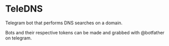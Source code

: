 # TeleDNS
Telegram bot that performs DNS searches on a domain.

Bots and their respective tokens can be made and grabbed with @botfather on telegram.
